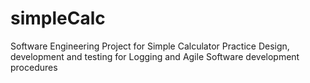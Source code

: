 # simpleCalc
Software Engineering Project for Simple Calculator
Practice Design, development and testing for Logging and Agile Software development procedures

